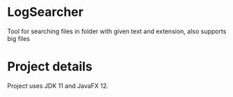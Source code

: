 # LogSearcher
Tool for searching files in folder with given text and extension, also supports big files
# Project details
Project uses JDK 11 and JavaFX 12.
